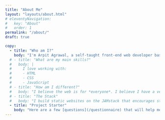 ```yaml
---
title: "About Me"
layout: "layouts/about.html"
# eleventyNavigation:
#   key: "About"
#   order: 1
permalink: "/about/"
draft: true

copy:
  - title: "Who am I?"
    body: "I'm Arpit Agrawal, a self-taught front-end web developer based in India. I focus on building visually stunning, high-performance websites. I have an experience of over 3 years in the web industry."
  # - title: "What are my main skills?"
  #   body: |
  #     I love working with:
  #     - HTML
  #     - CSS
  #     - JavaScript
  # - title: "How am I different?"
  #   body: "I believe the web is for *everyone*. I believe I have a very high degree of alignment with my clients. Because I want to make the best website that I can make for the end user. I've aligned my mission so that your success is what leads to my success."
  # - title: "The Stack"
  #   body: "I build static websites on the JAMstack that encourages static files on CDNs and JavaScript-accessed services for any dynamic needs."
  - title: "Project Starter"
    body: "Here are a few [questions](/questionnaire) that will help me evaluate your needs."
---
```

